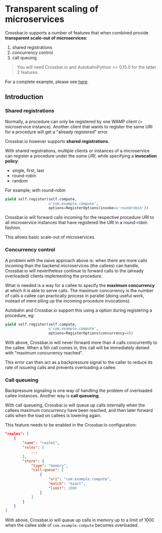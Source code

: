 # Transparent scaling of microservices

Crossbar.io supports a number of features that when combined provide **transparent scale-out of microservices**:

1. shared registrations
2. concurrency control
3. call queuing

> You will need Crossbar.io and AutobahnPython >= 0.15.0 for the latter 2 features.

For a complete example, please see [here](queued/README.md).

## Introduction

### Shared registrations

Normally, a procedure can only be registered by one WAMP client (= microservice instance). Another client that wants to register the same URI for a procedure will get a "already registered" error.

Crossbar.io however supports **shared registrations**.

With shared registrations, multiple clients or instances of a microservice can register a procedure under the *same URI*, while specifying a **invocation policy**:

* single, first, last
* round-robin
* random

For example, with round-robin

```python
yield self.register(self.compute,
                    u'com.example.compute',
                    options=RegisterOptions(invoke=u'roundrobin'))
```

Crossbar.io will forward calls incoming for the respective procedure URI to all microservice instances that have registered the URI in a round-robin fashion.

This allows basic scale-out of microservices.

### Concurrency control

A problem with the naive approach above is: when there are more calls incoming than the backend microservices (the callees) can handle, Crossbar.io will nevertheless continue to forward calls to the (already overloaded) clients implementing the procedure.

What is needed is a way for a callee to specify the **maximum concurrency** at which it is able to serve calls. The maximum concurrency is the number of calls a callee can practically process in parallel (doing useful work, instead of mere piling up the incoming procedure invocations).

Autobahn and Crossbar.io support this using a option during registering a procedure, eg:

```python
yield self.register(self.compute,
                    u'com.example.compute',
                    options=RegisterOptions(concurrency=4))
```

With above, Crossbar.io will never forward more than 4 calls concurrently to the callee. When a 5th call comes in, this call will be immediately denied with "maximum concurrency reached".

This error can then act as a backpressure signal to the caller to reduce its rate of issueing calls and prevents overloading a callee.

### Call queueing

Backpressure signaling is one way of handling the problem of overloaded callee instances. Another way is **call queueing**.

With call queueing, Crossbar.io will queue up calls internally when the callees maximum concurrency have been reached, and then later forward calls when the load on callees is lowering again.

This feature needs to be enabled in the Crossbar.io configuration:

```json
"realms": [
    {
        "name": "realm1",
        "roles": [
            ...
        ],
        "store": {
            "type": "memory",
            "call-queue": [
                {
                    "uri": "com.example.compute",
                    "match": "exact",
                    "limit": 1000
                }
            ]
        }
    }
]
```

With above, Crossbar.io will queue up calls in memory up to a limit of 1000 when the callee side of `com.example.compute` becomes overloaded.
